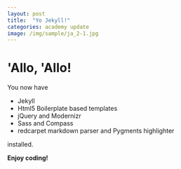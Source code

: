 ```yaml
---
layout: post
title:  "Yo Jekyll!"
categories: academy update
image: /img/sample/ja_2-1.jpg
---
```


# 'Allo, 'Allo!

You now have

- Jekyll
- Html5 Boilerplate based templates
- jQuery and Modernizr
- Sass and Compass
- redcarpet markdown parser and Pygments highlighter

installed.

**Enjoy coding!**
